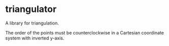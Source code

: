 # triangulator

A library for triangulation.

The order of the points must be counterclockwise in a Cartesian coordinate system with inverted y-axis.
